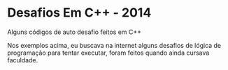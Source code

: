 # Desafios Em C++ - 2014
Alguns códigos de auto desafio feitos em C++

Nos exemplos acima, eu buscava na internet alguns desafios de lógica de programação para tentar executar,
foram feitos quando ainda cursava faculdade.
